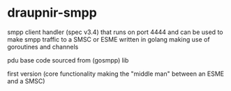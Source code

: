 # draupnir-smpp
smpp client handler (spec v3.4) that runs on port 4444 and can be used to make smpp traffic to a SMSC or ESME
written in golang making use of goroutines and channels 

pdu base code sourced from (gosmpp) lib

first version (core functionality making the "middle man" between an ESME and a SMSC)
